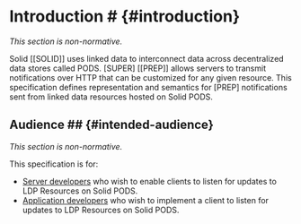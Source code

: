# Introduction # {#introduction}

*This section is non-normative.*

Solid [[SOLID]] uses linked data to interconnect data across decentralized data stores called PODS. [SUPER] [[PREP]] allows servers to transmit notifications over HTTP that can be customized for any given resource. This specification defines representation and semantics for [PREP] notifications sent from linked data resources hosted on Solid PODS.

## Audience ## {#intended-audience}

*This section is non-normative.*

This specification is for:

+ [Server developers](http://data.europa.eu/esco/occupation/a7c1d23d-aeca-4bee-9a08-5993ed98b135) who wish to enable clients to listen for updates to LDP Resources on Solid PODS.
+ [Application developers](http://data.europa.eu/esco/occupation/c40a2919-48a9-40ea-b506-1f34f693496d) who wish to implement a client to listen for updates to LDP Resources on Solid PODS.

